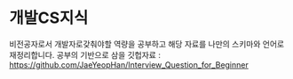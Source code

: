 # 개발CS지식
비전공자로서 개발자로갖춰야할 역량을 공부하고 해당 자료를 나만의 스키마와 언어로 재정리합니다.
공부의 기반으로 삼을 깃헙자료 : https://github.com/JaeYeopHan/Interview_Question_for_Beginner
